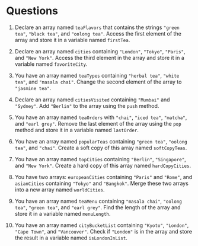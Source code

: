 # Questions

1. Declare an array named `teaFlavors` that contains the strings `"green tea"`, `"black tea"`, and `"oolong tea"`. Access the first element of the array and store it in a variable named `firstTea`.

2. Declare an array named `cities` containing `"London"`, `"Tokyo"`, `"Paris"`, and `"New York"`. Access the third element in the array and store it in a variable named `favoriteCity`.

3. You have an array named `teaTypes` containing `"herbal tea"`, `"white tea"`, and `"masala chai"`. Change the second element of the array to `"jasmine tea"`.

4. Declare an array named `citiesVisited` containing `"Mumbai"` and `"Sydney"`. Add `"Berlin"` to the array using the `push` method.

5. You have an array named `teaOrders` with `"chai"`, `"iced tea"`, `"matcha"`, and `"earl grey"`. Remove the last element of the array using the `pop` method and store it in a variable named `lastOrder`.

6. You have an array named `popularTeas` containing `"green tea"`, `"oolong tea"`, and `"chai"`. Create a soft copy of this array named `softCopyTeas`.

7. You have an array named `topCities` containing `"Berlin"`, `"Singapore"`, and `"New York"`. Create a hard copy of this array named `hardCopyCities`.

8. You have two arrays: `europeanCities` containing `"Paris"` and `"Rome"`, and `asianCities` containing `"Tokyo"` and `"Bangkok"`. Merge these two arrays into a new array named `worldCities`.

9. You have an array named `teaMenu` containing `"masala chai"`, `"oolong tea"`, `"green tea"`, and `"earl grey"`. Find the length of the array and store it in a variable named `menuLength`.

10. You have an array named `cityBucketList` containing `"Kyoto"`, `"London"`, `"Cape Town"`, and `"Vancouver"`. Check if `"London"` is in the array and store the result in a variable named `isLondonInList`.
